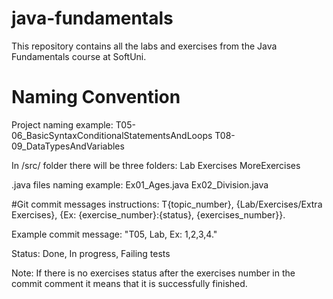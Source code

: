 # java-fundamentals
This repository contains all the labs and exercises from the Java Fundamentals course at SoftUni.

# Naming Convention
Project naming example:
    T05-06_BasicSyntaxConditionalStatementsAndLoops
    T08-09_DataTypesAndVariables

In /src/ folder there will be three folders:
    Lab
    Exercises
    MoreExercises

.java files naming example:
    Ex01_Ages.java
    Ex02_Division.java


#Git commit messages instructions:
T{topic_number}, {Lab/Exercises/Extra Exercises}, {Ex: {exercise_number}:{status}, {exercises_number}}.

Example commit message: "T05, Lab, Ex: 1,2,3,4."

Status: Done, In progress, Failing tests

Note: If there is no exercises status after the exercises number in the commit comment it means that it is successfully finished. 